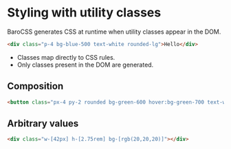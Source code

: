 # Styling with utility classes

BaroCSS generates CSS at runtime when utility classes appear in the DOM.

```html
<div class="p-4 bg-blue-500 text-white rounded-lg">Hello</div>
```

- Classes map directly to CSS rules.
- Only classes present in the DOM are generated.

## Composition

```html
<button class="px-4 py-2 rounded bg-green-600 hover:bg-green-700 text-white">Click</button>
```

## Arbitrary values

```html
<div class="w-[42px] h-[2.75rem] bg-[rgb(20,20,20)]"></div>
```
